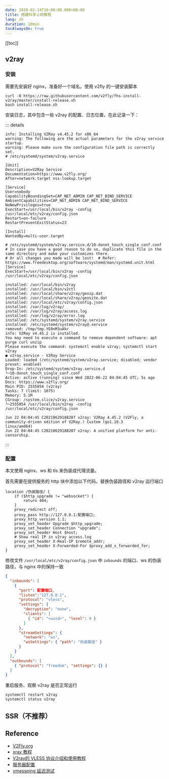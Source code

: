 ```yaml
---
date: 2020-02-14T16:00:00.000+00:00
title: 搭建科学上网教程
lang: zh
duration: 10min
tocAlwaysOn: true
---
```


[[toc]]

## v2ray

### 安装

需要先安装好 nginx，准备好一个域名。使用 v2fly 的一键安装脚本

```shell
curl -O https://raw.githubusercontent.com/v2fly/fhs-install-v2ray/master/install-release.sh
bash install-release.sh
```

安装日志，其中包含一些 v2ray 的配置、日志位置，在此记录一下：

::: details

```shell
info: Installing V2Ray v4.45.2 for x86_64
warning: The following are the actual parameters for the v2ray service startup.
warning: Please make sure the configuration file path is correctly set.
# /etc/systemd/system/v2ray.service

[Unit]
Description=V2Ray Service
Documentation=https://www.v2fly.org/
After=network.target nss-lookup.target

[Service]
User=nobody
CapabilityBoundingSet=CAP_NET_ADMIN CAP_NET_BIND_SERVICE
AmbientCapabilities=CAP_NET_ADMIN CAP_NET_BIND_SERVICE
NoNewPrivileges=true
ExecStart=/usr/local/bin/v2ray -config /usr/local/etc/v2ray/config.json
Restart=on-failure
RestartPreventExitStatus=23

[Install]
WantedBy=multi-user.target

# /etc/systemd/system/v2ray.service.d/10-donot_touch_single_conf.conf
# In case you have a good reason to do so, duplicate this file in the same directory and make your customizes there.
# Or all changes you made will be lost!  # Refer: https://www.freedesktop.org/software/systemd/man/systemd.unit.html
[Service]
ExecStart=/usr/local/bin/v2ray -config /usr/local/etc/v2ray/config.json

installed: /usr/local/bin/v2ray
installed: /usr/local/bin/v2ctl
installed: /usr/local/share/v2ray/geoip.dat
installed: /usr/local/share/v2ray/geosite.dat
installed: /usr/local/etc/v2ray/config.json
installed: /var/log/v2ray/
installed: /var/log/v2ray/access.log
installed: /var/log/v2ray/error.log
installed: /etc/systemd/system/v2ray.service
installed: /etc/systemd/system/v2ray@.service
removed: /tmp/tmp.YE0nM3uAkr
info: V2Ray v4.45.2 is installed.
You may need to execute a command to remove dependent software: apt purge curl unzip
Please execute the command: systemctl enable v2ray; systemctl start v2ray
● v2ray.service - V2Ray Service
Loaded: loaded (/etc/systemd/system/v2ray.service; disabled; vendor preset: enabled)
Drop-In: /etc/systemd/system/v2ray.service.d
└─10-donot_touch_single_conf.conf
Active: active (running) since Wed 2022-06-22 04:04:45 UTC; 5s ago
Docs: https://www.v2fly.org/
Main PID: 2555854 (v2ray)
Tasks: 7 (limit: 1075)
Memory: 5.1M
CGroup: /system.slice/v2ray.service
└─2555854 /usr/local/bin/v2ray -config /usr/local/etc/v2ray/config.json

Jun 22 04:04:45 C20210629188207 v2ray: V2Ray 4.45.2 (V2Fly, a community-driven edition of V2Ray.) Custom (go1.18.3
linux/amd64)
Jun 22 04:04:45 C20210629188207 v2ray: A unified platform for anti-censorship.
```

:::

### 配置

本文使用 nginx、ws 和 tls 来伪装成代理流量。

首先需要在提供服务的 http 块中添加以下代码，替换伪装路径和 v2ray 运行端口

```shell {1,6}
location /伪装路径/ {
    if ($http_upgrade != "websocket") {
        return 404;
    }
    proxy_redirect off;
    proxy_pass http://127.0.0.1:配置端口;
    proxy_http_version 1.1;
    proxy_set_header Upgrade $http_upgrade;
    proxy_set_header Connection "upgrade";
    proxy_set_header Host $host;
    # Show real IP in v2ray access.log
    proxy_set_header X-Real-IP $remote_addr;
    proxy_set_header X-Forwarded-For $proxy_add_x_forwarded_for;
}
```

修改文件 `/usr/local/etc/v2ray/config.json` 中 `inbounds` 的端口、ws 的伪装路径，与 nginx 中的保持一致

```json {4,15}
{
  "inbounds": [
    {
      "port": 配置端口,
      "listen":"127.0.0.1",
      "protocol": "vless",
      "settings": {
        "decryption": "none",
        "clients": [
          { "id": "<uuid>", "level": 0 }
        ]
      },
      "streamSettings": {
        "network": "ws",
        "wsSettings": { "path": "伪装路径" }
      }
    }
  ],
  "outbounds": [
    { "protocol": "freedom", "settings": {} }
  ]
}
```

重启服务、观察 v2ray 是否正常运行

```shell
systemctl restart v2ray
systemctl status v2ray
```

## SSR（不推荐）

## Reference

- [V2Fly.org](https://www.v2fly.org/config/protocols/vless.html)
- [xray 教程](https://v2xtls.org/xray教程)
- [V2ray的 VLESS 协议介绍和使用教程](https://www.chinagfw.org/2020/11/v2rayvless.html)
- [服务器配置](https://guide.v2fly.org/advanced/wss_and_web.html#%E6%9C%8D%E5%8A%A1%E5%99%A8%E9%85%8D%E7%BD%AE)
- [vmessping 延迟测试](https://guide.v2fly.org/advanced/tls_routing_with_nginx.html#vmessping-%E5%BB%B6%E8%BF%9F%E6%B5%8B%E8%AF%95)
